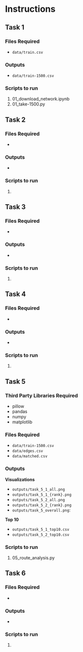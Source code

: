 # Instructions

## Task 1
### Files Required
- `data/train.csv`
  
### Outputs
- `data/train-1500.csv`

### Scripts to run
1. 01_download_network.ipynb
2. 01_take-1500.py


## Task 2

### Files Required
- 
### Outputs
- 

### Scripts to run
1. 

## Task 3

### Files Required
- 
### Outputs
- 

### Scripts to run
1. 

## Task 4

### Files Required
- 
### Outputs
- 

### Scripts to run
1. 

## Task 5
### Third Party Libraries Required
- pillow
- pandas
- numpy
- matplotlib

### Files Required
- `data/train-1500.csv`
- `data/edges.csv`
- `data/matched.csv`
  
### Outputs

**Visualizations**
- `outputs/task_5_1_all.png`
- `outputs/task_5_1_{rank}.png`
- `outputs/task_5_2_all.png`
- `outputs/task_5_2_{rank}.png`
- `outputs/task_5_overall.png`: 

**Top 10**
- `outputs/task_5_1_top10.csv`
- `outputs/task_5_2_top10.csv`

### Scripts to run
1. 05_route_analysis.py

## Task 6

### Files Required
- 
### Outputs
- 

### Scripts to run
1.
